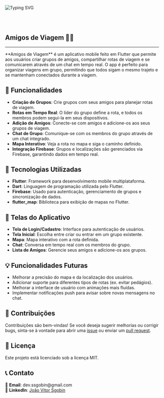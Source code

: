<div>
  <img src="https://readme-typing-svg.demolab.com?font=Fira+Code&pause=1000&width=435&lines=Bem-vindo(a)!;Este+é+o+projeto+Amigos+de+Viagem;Organize+sua+viagem+com+amigos;Divirta-se+e+viaje+mais!" alt="Typing SVG" />
</div>

<br><br>

<h2 align="left">Amigos de Viagem 🚗💬</h2>
<hr>

<p align="left">
  **Amigos de Viagem** é um aplicativo mobile feito em Flutter que permite aos usuários criar grupos de amigos, compartilhar rotas de viagem e se comunicarem através de um chat em tempo real. O app é perfeito para organizar viagens em grupo, permitindo que todos sigam o mesmo trajeto e se mantenham conectados durante a viagem.
</p>

<h2 align="left">🎯 Funcionalidades</h2>
<ul>
  <li><strong>Criação de Grupos</strong>: Crie grupos com seus amigos para planejar rotas de viagem.</li>
  <li><strong>Rotas em Tempo Real</strong>: O líder do grupo define a rota, e todos os membros podem segui-la em seus dispositivos.</li>
  <li><strong>Adição de Amigos</strong>: Conecte-se com amigos e adicione-os aos seus grupos de viagem.</li>
  <li><strong>Chat de Grupo</strong>: Comunique-se com os membros do grupo através de um chat integrado.</li>
  <li><strong>Mapa Interativo</strong>: Veja a rota no mapa e siga o caminho definido.</li>
  <li><strong>Integração Firebase</strong>: Grupos e localizações são gerenciados via Firebase, garantindo dados em tempo real.</li>
</ul>

<h2 align="left">🚀 Tecnologias Utilizadas</h2>
<ul>
  <li><strong>Flutter</strong>: Framework para desenvolvimento mobile multiplataforma.</li>
  <li><strong>Dart</strong>: Linguagem de programação utilizada pelo Flutter.</li>
  <li><strong>Firebase</strong>: Usado para autenticação, gerenciamento de grupos e sincronização de dados.</li>
  <li><strong>flutter_map</strong>: Biblioteca para exibição de mapas no Flutter.</li>
</ul>

<h2 align="left">📲 Telas do Aplicativo</h2>
<ul>
  <li><strong>Tela de Login/Cadastro</strong>: Interface para autenticação de usuários.</li>
  <li><strong>Tela Inicial</strong>: Escolha entre criar ou entrar em um grupo existente.</li>
  <li><strong>Mapa</strong>: Mapa interativo com a rota definida.</li>
  <li><strong>Chat</strong>: Conversa em tempo real com os membros do grupo.</li>
  <li><strong>Lista de Amigos</strong>: Gerencie seus amigos e adicione-os aos grupos.</li>
</ul>

<h2 align="left">💡 Funcionalidades Futuras</h2>
<ul>
  <li>Melhorar a precisão do mapa e da localização dos usuários.</li>
  <li>Adicionar suporte para diferentes tipos de rotas (ex. evitar pedágios).</li>
  <li>Melhorar a interface de usuário com animações mais fluídas.</li>
  <li>Implementar notificações push para avisar sobre novas mensagens no chat.</li>
</ul>

<h2 align="left">🤝 Contribuições</h2>
<p align="left">
  Contribuições são bem-vindas! Se você deseja sugerir melhorias ou corrigir bugs, sinta-se à vontade para abrir uma <a href="https://github.com/ssgobin/projeto_gps_1/issues" target="_blank">issue</a> ou enviar um <a href="https://github.com/ssgobin/projeto_gps_1/pulls" target="_blank">pull request</a>.
</p>

<h2 align="left">📝 Licença</h2>
<p align="left">
  Este projeto está licenciado sob a licença MIT.
</p>

<h2 align="left">📞 Contato</h2>
<p>
  📧 <strong>Email</strong>: dev.ssgobin@gmail.com<br>
  🔗 <strong>LinkedIn</strong>: <a href="https://www.linkedin.com/in/jo%C3%A3o-vitor-sgobin-4a4556211/" target="_blank">João Vitor Sgobin</a>
</p>
